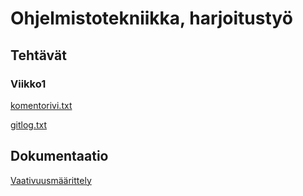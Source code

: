 # Ohjelmistotekniikka, harjoitustyö
## Tehtävät
### Viikko1

[komentorivi.txt](https://github.com/Pentza/ot-harjoitustyo/blob/master/laskarit/viikko1/komentorivi.txt)  

[gitlog.txt](https://github.com/Pentza/ot-harjoitustyo/blob/master/laskarit/viikko1/gitlog.txt)
  
## Dokumentaatio

[Vaativuusmäärittely](https://github.com/Pentza/ot-harjoitustyo/blob/master/documentation/vaativuusmaarittely.md)

